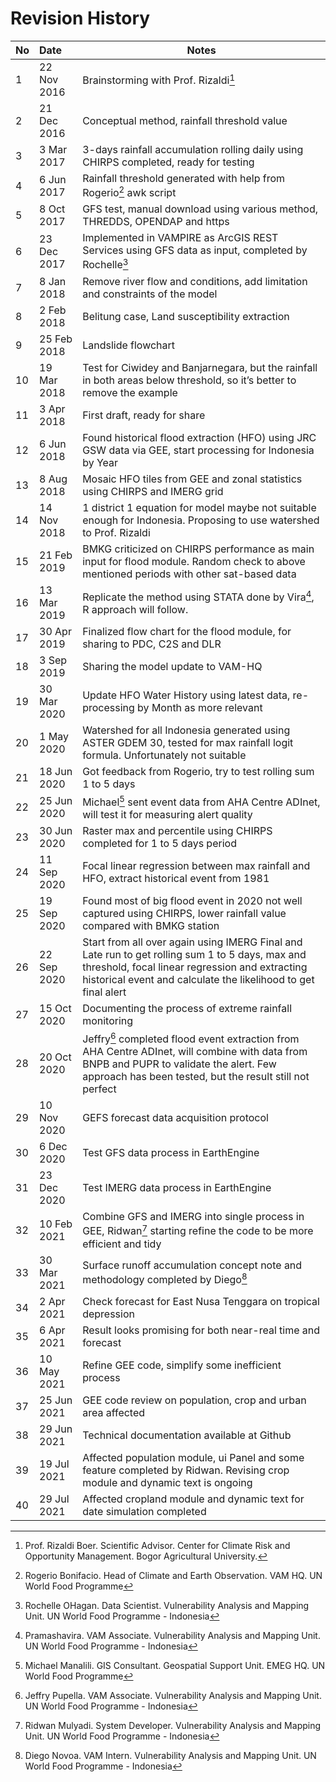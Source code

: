 # Revision History

| No | Date   | Notes   | 
| :--- | :--- | ---------------- |
| 1 | 22 Nov 2016 | Brainstorming with Prof. Rizaldi[^1] |
| 2 | 21 Dec 2016 | Conceptual method, rainfall threshold value |
| 3 | 3 Mar 2017 | 3-days rainfall accumulation rolling daily using CHIRPS completed, ready for testing |
| 4 | 6 Jun 2017 | Rainfall threshold generated with help from Rogerio[^2] awk script |
| 5 | 8 Oct 2017 | GFS test, manual download using various method, THREDDS, OPENDAP and https |
| 6 | 23 Dec 2017 | Implemented in VAMPIRE as ArcGIS REST Services using GFS data as input, completed by Rochelle[^3] |
| 7 | 8 Jan 2018 | Remove river flow and conditions, add limitation and constraints of the model |
| 8 | 2 Feb 2018 | Belitung case, Land susceptibility extraction |
| 9 | 25 Feb 2018 | Landslide flowchart |
| 10 | 19 Mar 2018 | Test for Ciwidey and Banjarnegara, but the rainfall in both areas below threshold, so it’s better to remove the example |
| 11 | 3 Apr 2018 | First draft, ready for share |
| 12 | 6 Jun 2018 | Found historical flood extraction (HFO) using JRC GSW data via GEE, start processing for Indonesia by Year |
| 13 | 8 Aug 2018 | Mosaic HFO tiles from GEE and zonal statistics using CHIRPS and IMERG grid |
| 14 | 14 Nov 2018 | 1 district 1 equation for model maybe not suitable enough for Indonesia. Proposing to use watershed to Prof. Rizaldi |
| 15 | 21 Feb 2019 | BMKG criticized on CHIRPS performance as main input for flood module. Random check to above mentioned periods with other sat-based data |
| 16 | 13 Mar 2019 | Replicate the method using STATA done by Vira[^4], R approach will follow.
| 17 | 30 Apr 2019 | Finalized flow chart for the flood module, for sharing to PDC, C2S and DLR  |
| 18 | 3 Sep 2019 | Sharing the model update to VAM-HQ |
| 19 | 30 Mar 2020 | Update HFO Water History using latest data, re-processing by Month as more relevant |
| 20 | 1 May 2020 | Watershed for all Indonesia generated using ASTER GDEM 30, tested for max rainfall logit formula. Unfortunately not suitable |
| 21 | 18 Jun 2020 | Got feedback from Rogerio, try to test rolling sum 1 to 5 days |
| 22 | 25 Jun 2020 | Michael[^5] sent event data from AHA Centre ADInet, will test it for measuring alert quality |
| 23 | 30 Jun 2020 | Raster max and percentile using CHIRPS completed for 1 to 5 days period |
| 24 | 11 Sep 2020 | Focal linear regression between max rainfall and HFO, extract historical event from 1981 |
| 25 | 19 Sep 2020 | Found most of big flood event in 2020 not well captured using CHIRPS, lower rainfall value compared with BMKG station |
| 26 | 22 Sep 2020 | Start from all over again using IMERG Final and Late run to get rolling sum 1 to 5 days, max and threshold, focal linear regression and extracting historical event and calculate the likelihood to get final alert |
| 27 | 15 Oct 2020 | Documenting the process of extreme rainfall monitoring |
| 28 | 20 Oct 2020 | Jeffry[^6] completed flood event extraction from AHA Centre ADInet, will combine with data from BNPB and PUPR to validate the alert. Few approach has been tested, but the result still not perfect |
| 29 | 10 Nov 2020 | GEFS forecast data acquisition protocol |
| 30 | 6 Dec 2020 | Test GFS data process in EarthEngine |
| 31 | 23 Dec 2020 | Test IMERG data process in EarthEngine |
| 32 | 10 Feb 2021 | Combine GFS and IMERG into single process in GEE, Ridwan[^7] starting refine the code to be more efficient and tidy |
| 33 | 30 Mar 2021 | Surface runoff accumulation concept note and methodology completed by Diego[^8] |
| 34 | 2 Apr 2021 | Check forecast for East Nusa Tenggara on tropical depression |
| 35 | 6 Apr 2021 | Result looks promising for both near-real time and forecast |
| 36 | 10 May 2021 | Refine GEE code, simplify some inefficient process |
| 37 | 25 Jun 2021 | GEE code review on population, crop and urban area affected |
| 38 | 29 Jun 2021 | Technical documentation available at Github |
| 39 | 19 Jul 2021 | Affected population module, ui Panel and some feature completed by Ridwan. Revising crop module and dynamic text is ongoing |
| 40 | 29 Jul 2021 | Affected cropland module and dynamic text for date simulation completed |



[^1]: Prof. Rizaldi Boer. Scientific Advisor. Center for Climate Risk and Opportunity Management. Bogor Agricultural University.
[^2]: Rogerio Bonifacio. Head of Climate and Earth Observation. VAM HQ. UN World Food Programme
[^3]: Rochelle OHagan. Data Scientist. Vulnerability Analysis and Mapping Unit. UN World Food Programme - Indonesia
[^4]: Pramashavira. VAM Associate. Vulnerability Analysis and Mapping Unit. UN World Food Programme - Indonesia
[^5]: Michael Manalili. GIS Consultant. Geospatial Support Unit. EMEG HQ. UN World Food Programme
[^6]: Jeffry Pupella. VAM Associate. Vulnerability Analysis and Mapping Unit. UN World Food Programme - Indonesia
[^7]: Ridwan Mulyadi. System Developer. Vulnerability Analysis and Mapping Unit. UN World Food Programme - Indonesia
[^8]: Diego Novoa. VAM Intern. Vulnerability Analysis and Mapping Unit. UN World Food Programme - Indonesia